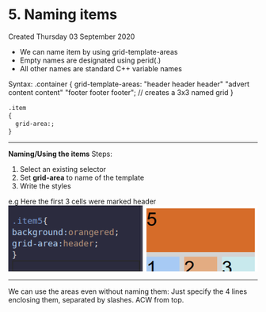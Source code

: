 # 5. Naming items
Created Thursday 03 September 2020


* We can name item by using grid-template-areas
* Empty names are designated using perid(.)
* All other names are standard C++ variable names

Syntax:
	.container
	{
	grid-template-areas:
	  "header header header"
	  "advert content content"
	  "footer footer footer"; // creates a 3x3 named grid
	}

	.item
	{
	  grid-area:;
	}

---
**Naming/Using the items**
Steps:
1. Select an existing selector
2. Set **grid-area** to name of the template
3. Write the styles


e.g Here the first 3 cells were marked header
![](/assets/5_Naming_items-image-1.png)

*****

We can use the areas even without naming them: Just specify the 4 lines enclosing them, separated by slashes. ACW from top.

